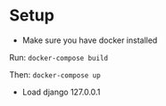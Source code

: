# Setup
* Make sure you have docker installed

Run:
```docker-compose build```

Then:
```docker-compose up```

* Load django 127.0.0.1